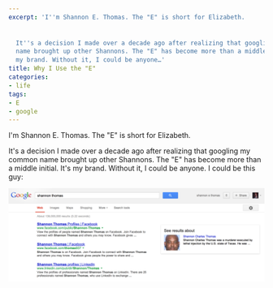 ```yaml
---
excerpt: 'I''m Shannon E. Thomas. The "E" is short for Elizabeth.


  It''s a decision I made over a decade ago after realizing that googling my common
  name brought up other Shannons. The "E" has become more than a middle initial. It''s
  my brand. Without it, I could be anyone…'
title: Why I Use the "E"
categories:
- life
tags:
- E
- google
---
```


I'm Shannon E. Thomas. The "E" is short for Elizabeth.

It's a decision I made over a decade ago after realizing that googling my common name brought up other Shannons. The "E" has become more than a middle initial. It's my brand. Without it, I could be anyone. I could be this guy:

![](05/WhyIUseTheE.png)
